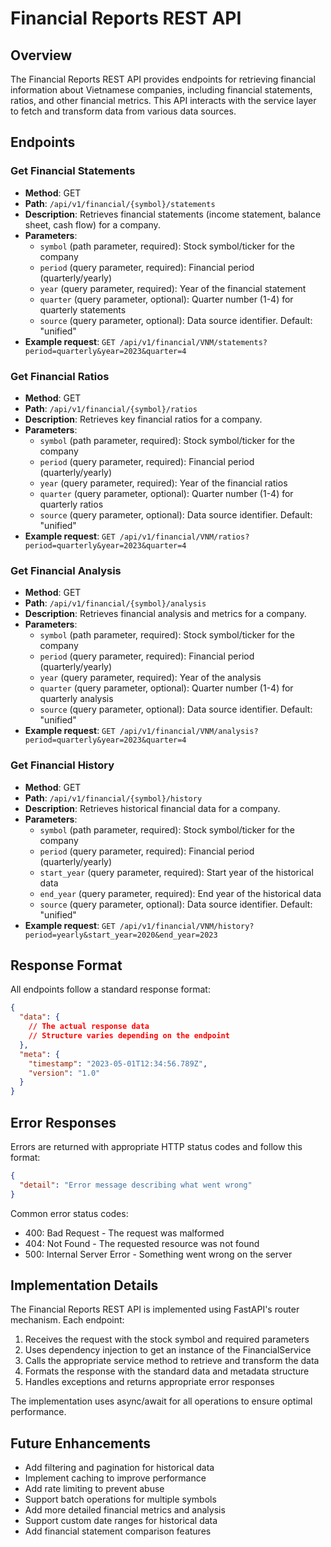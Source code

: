 # Financial Reports REST API

## Overview

The Financial Reports REST API provides endpoints for retrieving financial information about Vietnamese companies, including financial statements, ratios, and other financial metrics. This API interacts with the service layer to fetch and transform data from various data sources.

## Endpoints

### Get Financial Statements

- **Method**: GET
- **Path**: `/api/v1/financial/{symbol}/statements`
- **Description**: Retrieves financial statements (income statement, balance sheet, cash flow) for a company.
- **Parameters**:
  - `symbol` (path parameter, required): Stock symbol/ticker for the company
  - `period` (query parameter, required): Financial period (quarterly/yearly)
  - `year` (query parameter, required): Year of the financial statement
  - `quarter` (query parameter, optional): Quarter number (1-4) for quarterly statements
  - `source` (query parameter, optional): Data source identifier. Default: "unified"
- **Example request**: `GET /api/v1/financial/VNM/statements?period=quarterly&year=2023&quarter=4`

### Get Financial Ratios

- **Method**: GET
- **Path**: `/api/v1/financial/{symbol}/ratios`
- **Description**: Retrieves key financial ratios for a company.
- **Parameters**:
  - `symbol` (path parameter, required): Stock symbol/ticker for the company
  - `period` (query parameter, required): Financial period (quarterly/yearly)
  - `year` (query parameter, required): Year of the financial ratios
  - `quarter` (query parameter, optional): Quarter number (1-4) for quarterly ratios
  - `source` (query parameter, optional): Data source identifier. Default: "unified"
- **Example request**: `GET /api/v1/financial/VNM/ratios?period=quarterly&year=2023&quarter=4`

### Get Financial Analysis

- **Method**: GET
- **Path**: `/api/v1/financial/{symbol}/analysis`
- **Description**: Retrieves financial analysis and metrics for a company.
- **Parameters**:
  - `symbol` (path parameter, required): Stock symbol/ticker for the company
  - `period` (query parameter, required): Financial period (quarterly/yearly)
  - `year` (query parameter, required): Year of the analysis
  - `quarter` (query parameter, optional): Quarter number (1-4) for quarterly analysis
  - `source` (query parameter, optional): Data source identifier. Default: "unified"
- **Example request**: `GET /api/v1/financial/VNM/analysis?period=quarterly&year=2023&quarter=4`

### Get Financial History

- **Method**: GET
- **Path**: `/api/v1/financial/{symbol}/history`
- **Description**: Retrieves historical financial data for a company.
- **Parameters**:
  - `symbol` (path parameter, required): Stock symbol/ticker for the company
  - `period` (query parameter, required): Financial period (quarterly/yearly)
  - `start_year` (query parameter, required): Start year of the historical data
  - `end_year` (query parameter, required): End year of the historical data
  - `source` (query parameter, optional): Data source identifier. Default: "unified"
- **Example request**: `GET /api/v1/financial/VNM/history?period=yearly&start_year=2020&end_year=2023`

## Response Format

All endpoints follow a standard response format:

```json
{
  "data": {
    // The actual response data
    // Structure varies depending on the endpoint
  },
  "meta": {
    "timestamp": "2023-05-01T12:34:56.789Z",
    "version": "1.0"
  }
}
```

## Error Responses

Errors are returned with appropriate HTTP status codes and follow this format:

```json
{
  "detail": "Error message describing what went wrong"
}
```

Common error status codes:

- 400: Bad Request - The request was malformed
- 404: Not Found - The requested resource was not found
- 500: Internal Server Error - Something went wrong on the server

## Implementation Details

The Financial Reports REST API is implemented using FastAPI's router mechanism. Each endpoint:

1. Receives the request with the stock symbol and required parameters
2. Uses dependency injection to get an instance of the FinancialService
3. Calls the appropriate service method to retrieve and transform the data
4. Formats the response with the standard data and metadata structure
5. Handles exceptions and returns appropriate error responses

The implementation uses async/await for all operations to ensure optimal performance.

## Future Enhancements

- Add filtering and pagination for historical data
- Implement caching to improve performance
- Add rate limiting to prevent abuse
- Support batch operations for multiple symbols
- Add more detailed financial metrics and analysis
- Support custom date ranges for historical data
- Add financial statement comparison features

